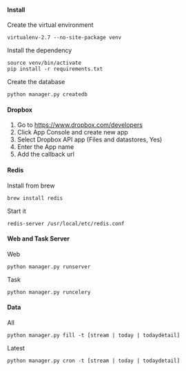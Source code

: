 #### Install

Create the virtual environment

    virtualenv-2.7 --no-site-package venv

Install the dependency

    source venv/bin/activate
    pip install -r requirements.txt

Create the database

    python manager.py createdb

#### Dropbox

1. Go to https://www.dropbox.com/developers
2. Click App Console and create new app
3. Select Dropbox API app (Files and datastores, Yes)
4. Enter the App name
5. Add the callback url

#### Redis

Install from brew

    brew install redis

Start it

    redis-server /usr/local/etc/redis.conf

#### Web and Task Server

Web

    python manager.py runserver

Task

    python manager.py runcelery

#### Data

All

    python manager.py fill -t [stream | today | todaydetail]

Latest

    python manager.py cron -t [stream | today | todaydetail]
